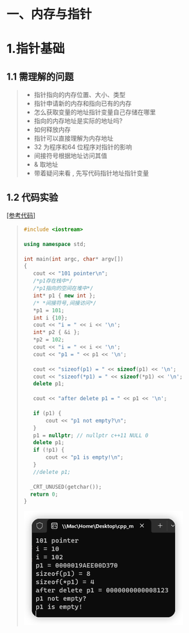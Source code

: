 # 一、内存与指针

# 1.指针基础

## 1.1 需理解的问题

>- 指针指向的内存位置、大小、类型
>- 指针申请新的内存和指向已有的内存
>- 怎么获取变量的地址指针变量自己存储在哪里
>- 指向的内存地址是实际的地址吗?
>- 如何释放内存
>- 指针可以直接理解为内存地址
>- 32 为程序和64 位程序对指针的影响
>- 间接符号根据地址访问其值
>- & 取地址
>- 带着疑问来看 , 先写代码指针地址指针变量

## 1.2 代码实验

[[参考代码]]()

>```c++
>#include <iostream>
>
>using namespace std;
>
>int main(int argc, char* argv[])
>{
>    cout << "101 pointer\n";
>    /*p1存在栈中*/
>    /*p1指向的空间在堆中*/
>    int* p1 { new int };
>    /* *间接符号,间接访问*/
>    *p1 = 101;
>    int i {10};
>    cout << "i = " << i << '\n';
>    int* p2 { &i };
>    *p2 = 102;
>    cout << "i = " << i << '\n';
>    cout << "p1 = " << p1 << '\n';
>
>    cout << "sizeof(p1) = " << sizeof(p1) << '\n';
>    cout << "sizeof(*p1) = " << sizeof(*p1) << '\n';
>    delete p1;
>
>    cout << "after delete p1 = " << p1 << '\n';
>
>    if (p1) {
>        cout << "p1 not empty?\n";
>    }
>    p1 = nullptr; // nullptr c++11 NULL 0
>    delete p1;
>    if (!p1) {
>        cout << "p1 is empty!\n";
>    }
>    //delete p1;
>
>	_CRT_UNUSED(getchar());
>	return 0;
>}
>
>```
>
><img src="./assets/image-20230916222247470.png" alt="image-20230916222247470" />